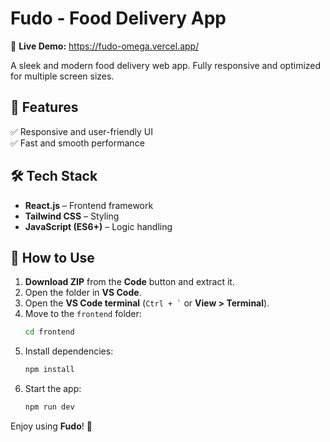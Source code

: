 # Fudo - Food Delivery App  
🔗 **Live Demo:** https://fudo-omega.vercel.app/  

A sleek and modern food delivery web app. Fully responsive and optimized for multiple screen sizes.  

## 🚀 Features  
✅ Responsive and user-friendly UI  
✅ Fast and smooth performance  

## 🛠 Tech Stack  
- **React.js** – Frontend framework  
- **Tailwind CSS** – Styling  
- **JavaScript (ES6+)** – Logic handling  

## 📌 How to Use  
1. **Download ZIP** from the **Code** button and extract it.  
2. Open the folder in **VS Code**.  
3. Open the **VS Code terminal** (`` Ctrl + ` `` or **View > Terminal**).  
4. Move to the `frontend` folder:  
   ```bash
   cd frontend
   ```  
5. Install dependencies:  
   ```bash
   npm install
   ```  
6. Start the app:  
   ```bash
   npm run dev
   ```  

Enjoy using **Fudo**! 🚀

